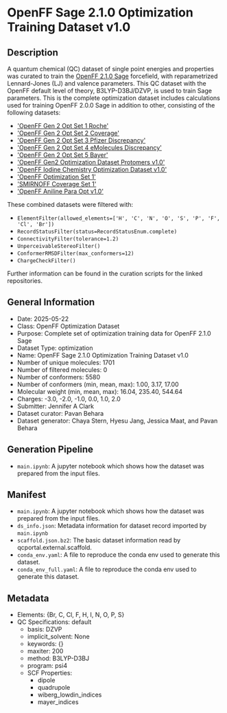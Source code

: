 # OpenFF Sage 2.1.0 Optimization Training Dataset v1.0

## Description

A quantum chemical (QC) dataset of single point energies and properties was curated to train the 
[OpenFF 2.1.0 Sage](https://github.com/openforcefield/sage-2.1.0/) forcefield, with reparametrized Lennard-Jones (LJ) 
and valence parameters. This QC dataset with the OpenFF default level of theory, B3LYP-D3BJ/DZVP, is used to train Sage parameters. 
This is the complete optimization dataset includes calculations used for training OpenFF 2.0.0 Sage in addition to other, consisting 
of the following datasets:

 - ['OpenFF Gen 2 Opt Set 1 Roche'](https://github.com/openforcefield/qca-dataset-submission/tree/7f8ed2ab6c8acc4521c8ca45ff4f587b20f0bcda/submissions/2020-03-20-OpenFF-Gen-2-Optimization-Set-1-Roche)
 - ['OpenFF Gen 2 Opt Set 2 Coverage'](https://github.com/openforcefield/qca-dataset-submission/tree/7f8ed2ab6c8acc4521c8ca45ff4f587b20f0bcda/submissions/2020-03-20-OpenFF-Gen-2-Optimization-Set-2-Coverage)
 - ['OpenFF Gen 2 Opt Set 3 Pfizer Discrepancy'](https://github.com/openforcefield/qca-dataset-submission/tree/7f8ed2ab6c8acc4521c8ca45ff4f587b20f0bcda/submissions/2020-03-20-OpenFF-Gen-2-Optimization-Set-3-Pfizer-Discrepancy)
 - ['OpenFF Gen 2 Opt Set 4 eMolecules Discrepancy'](https://github.com/openforcefield/qca-dataset-submission/tree/7f8ed2ab6c8acc4521c8ca45ff4f587b20f0bcda/submissions/2020-03-12-OpenFF-Gen-2-Torsion-Set-4-eMolecules-Discrepancy)
 - ['OpenFF Gen 2 Opt Set 5 Bayer'](https://github.com/openforcefield/qca-dataset-submission/tree/7f8ed2ab6c8acc4521c8ca45ff4f587b20f0bcda/submissions/2020-03-20-OpenFF-Gen-2-Optimization-Set-5-Bayer)
 - ['OpenFF Gen2 Optimization Dataset Protomers v1.0'](https://github.com/openforcefield/qca-dataset-submission/tree/7f8ed2ab6c8acc4521c8ca45ff4f587b20f0bcda/submissions/2021-12-21-OpenFF-Gen2-Optimization-Set-Protomers)
 - ['OpenFF Iodine Chemistry Optimization Dataset v1.0'](https://github.com/openforcefield/qca-dataset-submission/tree/7f8ed2ab6c8acc4521c8ca45ff4f587b20f0bcda/submissions/2022-07-27-OpenFF-iodine-optimization-set)
 - ['OpenFF Optimization Set 1'](https://github.com/openforcefield/qca-dataset-submission/tree/7f8ed2ab6c8acc4521c8ca45ff4f587b20f0bcda/submissions/2019-05-16-Roche-Optimization_Set)
 - ['SMIRNOFF Coverage Set 1'](https://github.com/openforcefield/qca-dataset-submission/tree/7f8ed2ab6c8acc4521c8ca45ff4f587b20f0bcda/submissions/2020-03-20-OpenFF-Gen-2-Optimization-Set-2-Coverage)
 - ['OpenFF Aniline Para Opt v1.0'](https://github.com/openforcefield/qca-dataset-submission/tree/7f8ed2ab6c8acc4521c8ca45ff4f587b20f0bcda/submissions/2021-04-02-OpenFF-Aniline-Para-Opt-v1.0)

These combined datasets were filtered with:

- `ElementFilter(allowed_elements=['H', 'C', 'N', 'O', 'S', 'P', 'F', 'Cl', 'Br'])`
- `RecordStatusFilter(status=RecordStatusEnum.complete)`
- `ConnectivityFilter(tolerance=1.2)`
- `UnperceivableStereoFilter()`
- `ConformerRMSDFilter(max_conformers=12)`
- `ChargeCheckFilter()`

 Further information can be found in the curation scripts for the linked repositories.

## General Information

* Date: 2025-05-22
* Class: OpenFF Optimization Dataset
* Purpose: Complete set of optimization training data for OpenFF 2.1.0 Sage
* Dataset Type: optimization
* Name: OpenFF Sage 2.1.0 Optimization Training Dataset v1.0
* Number of unique molecules: 1701
* Number of filtered molecules: 0
* Number of conformers: 5580
* Number of conformers (min, mean, max): 1.00, 3.17, 17.00
* Molecular weight (min, mean, max): 16.04, 235.40, 544.64
* Charges: -3.0, -2.0, -1.0, 0.0, 1.0, 2.0
* Submitter: Jennifer A Clark
* Dataset curator: Pavan Behara
* Dataset generator: Chaya Stern, Hyesu Jang, Jessica Maat, and Pavan Behara

## Generation Pipeline

* `main.ipynb`: A jupyter notebook which shows how the dataset was prepared from the input files.

## Manifest

* `main.ipynb`: A jupyter notebook which shows how the dataset was prepared from the input files.
* `ds_info.json`: Metadata information for dataset record imported by `main.ipynb`
* `scaffold.json.bz2`: The basic dataset information read by qcportal.external.scaffold.
* `conda_env.yaml`: A file to reproduce the conda env used to generate this dataset.
* `conda_env_full.yaml`: A file to reproduce the conda env used to generate this dataset.


## Metadata

* Elements: {Br, C, Cl, F, H, I, N, O, P, S}
* QC Specifications: default
  * basis: DZVP
  * implicit_solvent: None
  * keywords: {}
  * maxiter: 200
  * method: B3LYP-D3BJ
  * program: psi4
  * SCF Properties:
    * dipole
    * quadrupole
    * wiberg_lowdin_indices
    * mayer_indices
